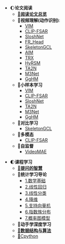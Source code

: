 * 🌔**论文阅读**
    * [**🔲阅读论文总览**](README.md)
    * 🔳**视频理解(动作识别)**:
        * [VIM](md/VIM.md)
        * [CLIP-FSAR](md/CLIP-FSAR.md)
        * [SloshNet](md/SloshNet.md)
        * [FR_Head](md/FR_Head.md)
        * [SkeletonGCL](md/SkeletonGCL.md)
        * [AIM](md/AIM.md)
        * [TRX](md/TRX.md)
        * [HyRSM](md/HyRSM.md)
        * [TA2N](md/TA2N.md)
        * [M3Net](md/M3Net.md)
        * [GgHM](md/GgHM.md)
    * 🔳**小样本学习**
        * [VIM](md/VIM.md)
        * [CLIP-FSAR](md/CLIP-FSAR.md)
        * [SloshNet](md/SloshNet.md)
        * [TA2N](md/TA2N.md)
        * [M3Net](md/M3Net.md)
        * [GgHM](md/GgHM.md)
    * 🔳**对比学习**
        * [SkeletonGCL](md/SkeletonGCL.md)
    * 🔳**多模态**
        * [CLIP-FSAR](md/CLIP-FSAR.md)
    * 🔳**自监督**
        * [VideoMAE](md/VideoMAE.md)

- 🌓**课程学习**
  - [🔳**提问的智慧**](others/提问的智慧.md)
  - 🔳**统计学习导论**
    - [1.数学基础](study/1.Intro_Math.md)
    - [2.线性回归](study/2.LinearRegression.md)
    - [3.线性分类](study/3.LinearClassification.md)
    - [4.降维](study/4.DimentionReduction.md)
    - [5.支持向量机](study/5.SVM.md)
    - [6.指数族分布](study/6.Exponentialfamily.md)
    - [7.概率图模型](study/7.PGMIntro.md)
  - 🔳**动手学深度学习**
  - [**🔳数据结构与算法**](others/数据结构与算法.md)
  - [🔳Cpython](others/python特性.md)


